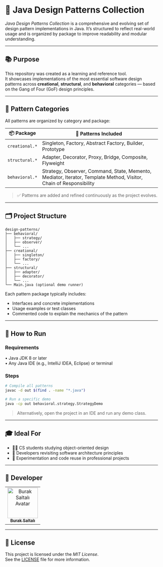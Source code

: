 # 🎯 Java Design Patterns Collection

*Java Design Patterns Collection* is a comprehensive and evolving set of design pattern implementations in Java. It’s structured to reflect real-world usage and is organized by package to improve readability and modular understanding.

---

## 📚 Purpose

This repository was created as a learning and reference tool.  
It showcases implementations of the most essential software design patterns across **creational**, **structural**, and **behavioral** categories — based on the Gang of Four (GoF) design principles.

---

## 🧩 Pattern Categories

All patterns are organized by category and package:

| 📦 Package             | 📌 Patterns Included |
|------------------------|----------------------|
| `creational.*`         | Singleton, Factory, Abstract Factory, Builder, Prototype |
| `structural.*`         | Adapter, Decorator, Proxy, Bridge, Composite, Flyweight |
| `behavioral.*`         | Strategy, Observer, Command, State, Memento, Mediator, Iterator, Template Method, Visitor, Chain of Responsibility |

> ✅ Patterns are added and refined continuously as the project evolves.

---

## 🗂️ Project Structure

```
design-patterns/
├── behavioral/
│   ├── strategy/
│   ├── observer/
│   └── ...
├── creational/
│   ├── singleton/
│   ├── factory/
│   └── ...
├── structural/
│   ├── adapter/
│   ├── decorator/
│   └── ...
└── Main.java (optional demo runner)
```

Each pattern package typically includes:
- Interfaces and concrete implementations
- Usage examples or test classes
- Commented code to explain the mechanics of the pattern

---

## 🚀 How to Run

### Requirements
•⁠  ⁠Java JDK 8 or later  
•⁠  ⁠Any Java IDE (e.g., IntelliJ IDEA, Eclipse) or terminal  

### Steps

```bash
# Compile all patterns
javac -d out $(find . -name "*.java")

# Run a specific demo
java -cp out behavioral.strategy.StrategyDemo
```

> Alternatively, open the project in an IDE and run any demo class.

---

## 🎓 Ideal For

- 🧑‍🎓 CS students studying object-oriented design
- 💼 Developers revisiting software architecture principles
- 🧪 Experimentation and code reuse in professional projects

---

## 👤 Developer

<table>
  <tbody>
    <tr>
      <td align="center">
        <a href="https://github.com/bsaltalii">
          <img src="https://avatars.githubusercontent.com/u/96692734?v=4" width="100px;" alt="Burak Saltalı Avatar"/>
          <br /><sub><b>Burak Saltalı</b></sub>
        </a>
      </td>
    </tr>
  </tbody>
</table>

---

## 📝 License

This project is licensed under the *MIT License*.  
See the [LICENSE](LICENSE) file for more information.
